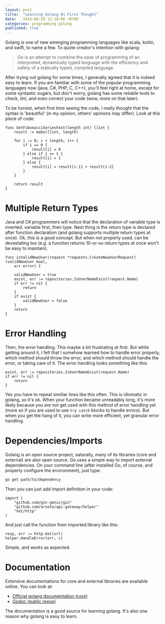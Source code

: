 ```yaml
---
layout: post
title:  "Learning Golang #1 First Thought"
date:   2016-08-28 13:18:00 +0700
categories: programming golang
published: true
---
```


Golang is one of new emerging programming languages like scala, kotlin, and swift, to name a few. To quote creator's intention with golang:

> Go is an attempt to combine the ease of programming of an interpreted, dynamically typed language with the efficiency and safety of a statically typed, compiled language.

<!--more-->

After trying out golang for some times, I generally agreed that it is indeed easy to learn. If you are familiar with some of the popular programming languages now (java, C#, PHP, C, C++), you'll feel right at home, except for some syntastic sugars, but don't worry, golang has some reliable tools to check, lint, and even correct your code (wow, more on that later).

To be honest, when first time seeing the code, I really thought that the syntax is 'beautiful' (in my opinion, others' opinions may differ). Look at this piece of code:

```golang
func GetFibonacciSeriesFast(length int) []int {
	result := make([]int, length)

	for i := 0; i < length; i++ {
		if i == 0 {
			result[i] = 0
		} else if i == 1 {
			result[i] = 1
		} else {
			result[i] = result[i-1] + result[i-2]
		}
	}

	return result
}
```

# Multiple Return Types

Java and C# programmers will notice that the declaration of variable type is inverted, variable first, then type. Next thing is the return type is declared after function declaration (and golang supports multiple return types at once). Ok, this is a good concept. But when not properly used, can be devastating too (e.g. a function returns 10-or-so return types at once won't be easy to maintain).

```golang
func isValidNewUser(request *requests.CreateNewUserRequest) (validNewUser bool,
	err error) {

	validNewUser = true
	exist, err := repositories.IsUserNameExist(request.Name)
	if err != nil {
		return
	}
	if exist {
		validNewUser = false
	}
	return
}
```

# Error Handling

Then, the error handling. This maybe a bit frustrating at first. But while getting around it, I felt that I somehow learned how to handle error properly, which method should throw the error, and which method should handle the error, or taking care of it. The error handling looks something like this:

```golang
exist, err := repositories.IsUserNameExist(request.Name)
if err != nil {
    return
}
```

Yes you have to repeat similiar lines like this often. This is idiomatic in golang, so it's ok. When your function became unreadably long, it's more likely because you are not get used with this method of error handling yet (more so if you are used to use `try catch` blocks to handle errors). But when you get the hang of it, you can write more efficient, yet granular error handling.

# Dependencies/Imports

Golang is an open source project, naturally, many of its libraries (core and external) are also open source. Go uses a simple way to import external dependencies. On your command line (after installed Go, of course, and properly configure the environment), just type:

```bash
go get path/to/dependency
```

Then you can just add import definition in your code:

```golang
import (
	"github.com/gin-gonic/gin"
	"github.com/arseto/api-gateway/helper"
	"net/http"
)
```

And just call the function from imported library like this:

```golang
resp, err := http.Get(url)
helper.HandleError(err, c)
```

Simple, and works as expected.

# Documentation

Extensive documentations for core and external libraries are available online. You can look at:

* [Official golang documentation (core)](https://golang.org/doc/)
* [Godoc (public repos)](https://godoc.org/)

The documentation is a good source for learning golang. It's also one reason why golang is easy to learn.
